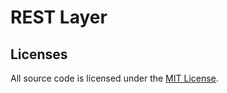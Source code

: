 # REST Layer


## Licenses

All source code is licensed under the [MIT License](https://raw.github.com/cool-rest/rest-layer/master/LICENSE).
